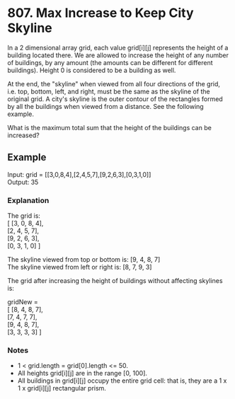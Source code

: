 # 807. Max Increase to Keep City Skyline

In a 2 dimensional array grid, each value grid[i][j] represents the height of a building located there. We are allowed to increase the height of any number of buildings, by any amount (the amounts can be different for different buildings). Height 0 is considered to be a building as well.

At the end, the "skyline" when viewed from all four directions of the grid, i.e. top, bottom, left, and right, must be the same as the skyline of the original grid. A city's skyline is the outer contour of the rectangles formed by all the buildings when viewed from a distance. See the following example.

What is the maximum total sum that the height of the buildings can be increased?

## Example
Input: grid = [[3,0,8,4],[2,4,5,7],[9,2,6,3],[0,3,1,0]]  
Output: 35  

### Explanation  
The grid is:  
[ [3, 0, 8, 4],  
  [2, 4, 5, 7],  
  [9, 2, 6, 3],  
  [0, 3, 1, 0] ]  

The skyline viewed from top or bottom is: [9, 4, 8, 7]  
The skyline viewed from left or right is: [8, 7, 9, 3]  

The grid after increasing the height of buildings without affecting skylines is:  

gridNew =  
[ [8, 4, 8, 7],  
  [7, 4, 7, 7],  
  [9, 4, 8, 7],  
  [3, 3, 3, 3] ]  

### Notes

* 1 < grid.length = grid[0].length <= 50.  
* All heights grid[i][j] are in the range [0, 100].  
* All buildings in grid[i][j] occupy the entire grid cell: that is, they are a 1 x 1 x grid[i][j] rectangular prism.  
